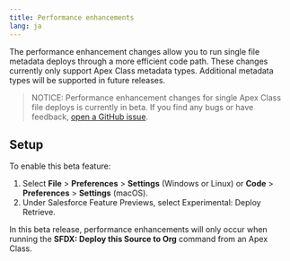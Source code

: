 ```yaml
---
title: Performance enhancements
lang: ja
---
```


The performance enhancement changes allow you to run single file metadata deploys through a more efficient code path. These changes currently only support Apex Class metadata types. Additional metadata types will be supported in future releases.

> NOTICE: Performance enhancement changes for single Apex Class file deploys is currently in beta. If you find any bugs or have feedback, [open a GitHub issue](./en/bugs-and-feedback).

## Setup

To enable this beta feature:

1. Select **File** > **Preferences** > **Settings** (Windows or Linux) or **Code** > **Preferences** > **Settings** (macOS).
1. Under Salesforce Feature Previews, select Experimental: Deploy Retrieve.

In this beta release, performance enhancements will only occur when running the **SFDX: Deploy this Source to Org** command from an Apex Class.
